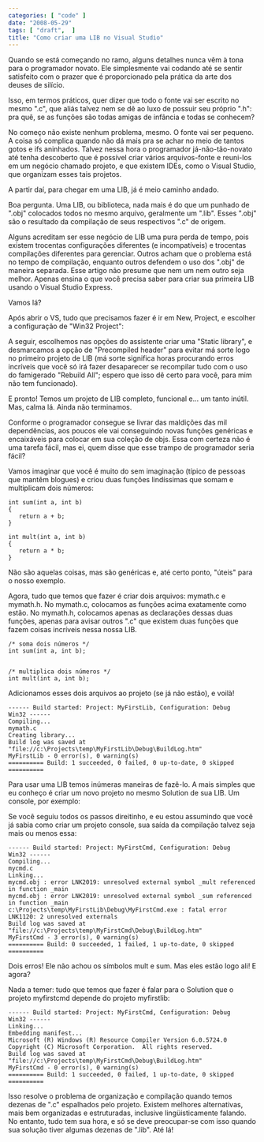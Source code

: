 ```yaml
---
categories: [ "code" ]
date: "2008-05-29"
tags: [ "draft",  ]
title: "Como criar uma LIB no Visual Studio"
---
```

Quando se está começando no ramo, alguns detalhes nunca vêm à tona
para o programador novato. Ele simplesmente vai codando até se sentir
satisfeito com o prazer que é proporcionado pela prática da arte dos
deuses de silício.

Isso, em termos práticos, quer dizer que todo o fonte vai ser escrito no
mesmo ".c", que aliás talvez nem se dê ao luxo de possuir seu próprio
".h": pra quê, se as funções são todas amigas de infância e todas
se conhecem?

No começo não existe nenhum problema, mesmo. O fonte vai ser
pequeno. A coisa só complica quando não dá mais pra se achar no
meio de tantos gotos e ifs aninhados. Talvez nessa hora o programador
já-não-tão-novato até tenha descoberto que é possível criar vários
arquivos-fonte e reuni-los em um negócio chamado projeto, e que existem
IDEs, como o Visual Studio, que organizam esses tais projetos.

A partir daí, para chegar em uma LIB, já é meio caminho andado.

Boa pergunta. Uma LIB, ou biblioteca, nada mais é do que um punhado de
".obj" colocados todos no mesmo arquivo, geralmente um ".lib". Esses
".obj" são o resultado da compilação de seus respectivos ".c" de
origem.

Alguns acreditam ser esse negócio de LIB uma pura perda de tempo,
pois existem trocentas configurações diferentes (e incompatíveis)
e trocentas compilações diferentes para gerenciar. Outros acham que o
problema está no tempo de compilação, enquanto outros defendem o uso
dos ".obj" de maneira separada. Esse artigo não presume que nem um nem
outro seja melhor. Apenas ensina o que você precisa saber para criar
sua primeira LIB usando o Visual Studio Express.

Vamos lá?

Após abrir o VS, tudo que precisamos fazer é ir em New, Project,
e escolher a configuração de "Win32 Project":

A seguir, escolhemos nas opções do assistente criar uma "Static
library", e desmarcamos a opção de "Precompiled header" para evitar
má sorte logo no primeiro projeto de LIB (má sorte significa horas
procurando erros incríveis que você só irá fazer desaparecer se
recompilar tudo com o uso do famigerado "Rebuild All"; espero que isso
dê certo para você, para mim não tem funcionado).

E pronto! Temos um projeto de LIB completo, funcional e... um tanto
inútil. Mas, calma lá. Ainda não terminamos.

Conforme o programador consegue se livrar das maldições das mil
dependências, aos poucos ele vai conseguindo novas funções genéricas e
encaixáveis para colocar em sua coleção de objs.  Essa com certeza não
é uma tarefa fácil, mas ei, quem disse que esse trampo de programador
seria fácil?

Vamos imaginar que você é muito do sem imaginação (típico de pessoas
que mantêm blogues) e criou duas funções lindíssimas que somam e
multiplicam dois números:

    
    int sum(int a, int b)
    {
       return a + b;
    }
    
    int mult(int a, int b)
    {
       return a * b;
    }

Não são aquelas coisas, mas são genéricas e, até certo ponto,
"úteis" para o nosso exemplo.

Agora, tudo que temos que fazer é criar dois arquivos: mymath.c e
mymath.h. No mymath.c, colocamos   as funções acima exatamente como
estão. No mymath.h, colocamos apenas as declarações dessas duas
funções, apenas para avisar outros ".c" que existem duas funções
que fazem coisas incríveis nessa nossa LIB.

    
    /* soma dois números */
    int sum(int a, int b);

    
    /* multiplica dois números */
    int mult(int a, int b);

Adicionamos esses dois arquivos ao projeto (se já não estão), e
voilà!

    
    ------ Build started: Project: MyFirstLib, Configuration: Debug
    Win32 ------
    Compiling...
    mymath.c
    Creating library...
    Build log was saved at
    "file://c:\Projects\temp\MyFirstLib\Debug\BuildLog.htm"
    MyFirstLib - 0 error(s), 0 warning(s)
    ========== Build: 1 succeeded, 0 failed, 0 up-to-date, 0 skipped
    ==========

Para usar uma LIB temos inúmeras maneiras de fazê-lo. A mais simples
que eu conheço é criar um novo projeto no mesmo Solution de sua LIB. Um
console, por exemplo:

Se você seguiu todos os passos direitinho, e eu estou assumindo que
você já sabia como criar um projeto console, sua saída da compilação
talvez seja mais ou menos essa:

    
    ------ Build started: Project: MyFirstCmd, Configuration: Debug
    Win32 ------
    Compiling...
    mycmd.c
    Linking...
    mycmd.obj : error LNK2019: unresolved external symbol _mult referenced
    in function _main
    mycmd.obj : error LNK2019: unresolved external symbol _sum referenced
    in function _main
    c:\Projects\temp\MyFirstLib\Debug\MyFirstCmd.exe : fatal error
    LNK1120: 2 unresolved externals
    Build log was saved at
    "file://c:\Projects\temp\MyFirstCmd\Debug\BuildLog.htm"
    MyFirstCmd - 3 error(s), 0 warning(s)
    ========== Build: 0 succeeded, 1 failed, 1 up-to-date, 0 skipped
    ==========

Dois erros! Ele não achou os símbolos mult e sum. Mas eles estão logo
ali! E agora?

Nada a temer: tudo que temos que fazer é falar para o Solution que o
projeto myfirstcmd depende do projeto myfirstlib:

    
    ------ Build started: Project: MyFirstCmd, Configuration: Debug
    Win32 ------
    Linking...
    Embedding manifest...
    Microsoft (R) Windows (R) Resource Compiler Version 6.0.5724.0
    Copyright (C) Microsoft Corporation.  All rights reserved.
    Build log was saved at
    "file://c:\Projects\temp\MyFirstCmd\Debug\BuildLog.htm"
    MyFirstCmd - 0 error(s), 0 warning(s)
    ========== Build: 1 succeeded, 0 failed, 1 up-to-date, 0 skipped
    ==========

Isso resolve o problema de organização e compilação quando temos
dezenas de ".c" espalhados pelo projeto. Existem melhores alternativas,
mais bem organizadas e estruturadas, inclusive lingüisticamente
falando. No entanto, tudo tem sua hora, e só se deve preocupar-se com
isso quando sua solução tiver algumas dezenas de ".lib". Até lá!
